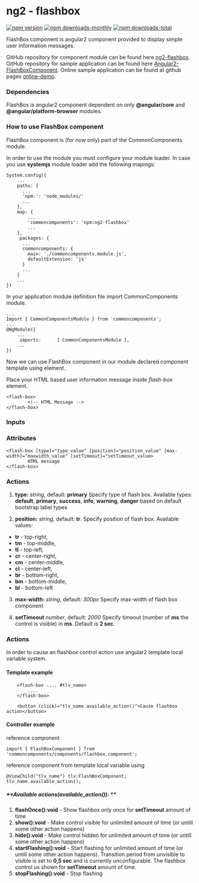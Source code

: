# ng2 - flashbox
[![npm version](https://img.shields.io/npm/v/ng2-flashbox.svg)](https://www.npmjs.com/package/ng2-flashbox) [![npm downloads-monthly](https://img.shields.io/npm/dm/ng2-flashbox.svg)](https://www.npmjs.com/package/ng2-flashbox) [![npm downloads-total](https://img.shields.io/npm/dt/ng2-flashbox.svg)](https://www.npmjs.com/package/ng2-flashbox)

FlashBox component is angular2 component provided to display simple user information messages.

GitHub repository for component module can be found here [ng2-flashbox](https://github.com/vladimirpavk/ng2-flashbox/).
GitHub repository for sample application can be found here [Angular2-FlashBoxComponent](https://github.com/vladimirpavk/Angular2-FlashBoxComponent).
Online sample application can be found at github pages [online-demo](https://vladimirpavk.github.io/Angular2-FlashBoxComponent/).

### Dependencies
FlashBox is angular2 component dependent on only **@angular/core** and **@angular/platform-browser** modules.

### How to use FlashBox component
FlashBox component is (for now only) part of the CommonComponents module.

In order to use the module you must configure your module loader. In case you use **systemjs** module loader add the following mapings:
```
System.config({
    ...
    paths: {
      ...
      'npm:': 'node_modules/'
      ...
    },
    map: {
        ...
        'commoncomponents': 'npm:ng2-flashbox'
        ...
    },
     packages: {
      ...
      commoncomponents: {
        main: './commoncomponents.module.js',
        defaultExtension: 'js'
      }
      ...
    }
    ...
})
```

In your application module definition file import CommonComponents module.
```
... 
Import { CommonComponentsModule } from 'commoncomponents';
...
@NgModule({
    ...
     imports:      [ CommonComponentsModule ],
    ...
})
```

Now we can use FlashBox component in our module declared component template using <flash-box> element.

Place your  HTML based user information message inside *flash-box* element.

```
<flash-box>
        <!-- HTML Message -->
</flash-box> 

```

### Inputs

### Attributes
```
<flash-box [type]="type_value" [position]="position_value" [max-width]="maxwidth_value" [setTimeout]="setTimeout_value>
        HTML message
</flash-box>    
```

### Actions

1. **type:** *string*, default: **primary**
Specify type of flash box. Available types: **default**, **primary**, **success**, **info**, **warning**, **danger** based on default bootstrap label types

2. **position:** *string*, default: **tr**. Specify position of flash box. 
Available values:
  * **tr** - top-right,
  * **tm** - top-middle,
  * **tl** - top-left,
  * **cr** - center-right,
  * **cm** - center-middle,
  * **cl** - center-left,
  * **br** - bottom-right,
  * **bm** - bottom-middle,
  * **bl** - bottom-left

3. **max-width:** *string*, default: *300px*
Specify max-width of flash box component

4. **setTimeout** *number*, default: *2000*
Specify timeout (number of **ms** the control is visible) in **ms**. Default is **2 sec**.

### Actions

In order to cause an flashbox control action use angular2 template local variable system.

#### **Template example**
```
    <flash-box .... #tlv_name>
        ....
    </flash-box>
    
    <button (click)="tlv_name.available_action()">Cause flashbox action</button>
```
#### **Controller example**
reference component 
```
import { FlashBoxComponent } from 'commoncomponents/components/flashbox.component';
```
reference component from template local variable using 
```
@ViewChild("tlv_name") tlv:FlashBoxComponent;
tlv_name.available_action();
```

##### **Available actions(available_action()): **
1. **flashOnce():void** - Show flashbox only once for **setTimeout** amount of time
2. **show():void** - Make control visible for unlimited amount of time (or untill some other action happens)
3. **hide():void** - Make control hidden for unlimited amount of time (or untill some other action happens)
4. **startFlashing():void** - Start flashing for unlimited amount of time (or untill some other action happens). Transition period from unvisible to visible is set to **0,5 sec** and is currently unconfigurable. The flashbox control us shown for **setTimeout** amount of time.
5. **stopFlashing():void** - Stop flashing




